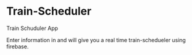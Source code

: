 # Train-Scheduler

Train Schuduler App

Enter information in and will give you a real time train-schedueler using firebase.